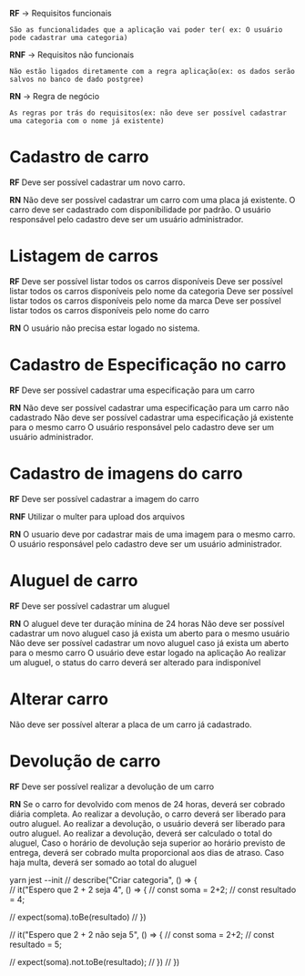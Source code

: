**RF** -> Requisitos funcionais

    São as funcionalidades que a aplicação vai poder ter( ex: O usuário pode cadastrar uma categoria)

**RNF** -> Requisitos não funcionais

    Não estão ligados diretamente com a regra aplicação(ex: os dados serão salvos no banco de dado postgree)

**RN** -> Regra de negócio

    As regras por trás do requisitos(ex: não deve ser possível cadastrar uma categoria com o nome já existente)

# Cadastro de carro

**RF**
    Deve ser possível cadastrar um novo carro.


**RN**
    Não deve ser possível cadastrar um carro com uma placa já existente.
    O carro deve ser cadastrado com disponibilidade por padrão.
    O usuário responsável pelo cadastro deve ser um usuário administrador.

# Listagem de carros

**RF**
    Deve ser possível listar todos os carros disponíveis
    Deve ser possível listar todos os carros disponíveis pelo nome da categoria
    Deve ser possível listar todos os carros disponíveis pelo nome da marca
    Deve ser possível listar todos os carros disponíveis pelo nome do carro

**RN**
    O usuário não precisa estar logado no sistema.

# Cadastro de Especificação no carro

**RF**
    Deve ser possível cadastrar uma especificação para um carro


**RN**
    Não deve ser possível cadastrar uma especificação para um carro não cadastrado
    Não deve ser possível cadastrar uma especificação já existente para o mesmo carro
    O usuário responsável pelo cadastro deve ser um usuário administrador.

# Cadastro de imagens do carro

**RF**
    Deve ser possível cadastrar a imagem do carro

**RNF**
    Utilizar o multer para upload dos arquivos

**RN**
    O usuario deve por cadastrar mais de uma imagem para o mesmo carro.
    O usuário responsável pelo cadastro deve ser um usuário administrador.

# Aluguel de carro

**RF**
    Deve ser possível cadastrar um aluguel

**RN**
    O aluguel deve ter duração mínina de 24 horas
    Não deve ser possível cadastrar um novo aluguel caso já exista um aberto para o mesmo usuário
      Não deve ser possível cadastrar um novo aluguel caso já exista um aberto para o mesmo carro
    O usuário deve estar logado na aplicação
    Ao realizar um aluguel, o status do carro deverá ser alterado para indisponível

# Alterar carro

 Não deve ser possível alterar a placa de um carro já cadastrado.

 # Devolução de carro


**RF**
Deve ser possível realizar a devolução de um carro

**RN**
Se o carro for devolvido com menos de 24 horas, deverá ser cobrado diária completa.
Ao realizar a devolução, o carro deverá ser liberado para outro aluguel.
Ao realizar a devolução, o usuário deverá ser liberado para outro aluguel.
Ao realizar a devolução, deverá ser calculado o total do aluguel,
Caso o horário de devolução seja superior ao horário previsto de entrega, deverá ser cobrado multa proporcional aos dias de atraso.
Caso haja multa, deverá ser somado ao total do aluguel






























yarn jest --init
// describe("Criar categoria", () => {  
//     it("Espero que 2 + 2 seja 4", () => {
//         const soma = 2+2;
//         const resultado = 4;
    
//         expect(soma).toBe(resultado)
//     })

//     it("Espero que 2 + 2 não seja 5", () => {
//         const soma = 2+2;
//         const resultado = 5;

//         expect(soma).not.toBe(resultado);
//     })
// })
